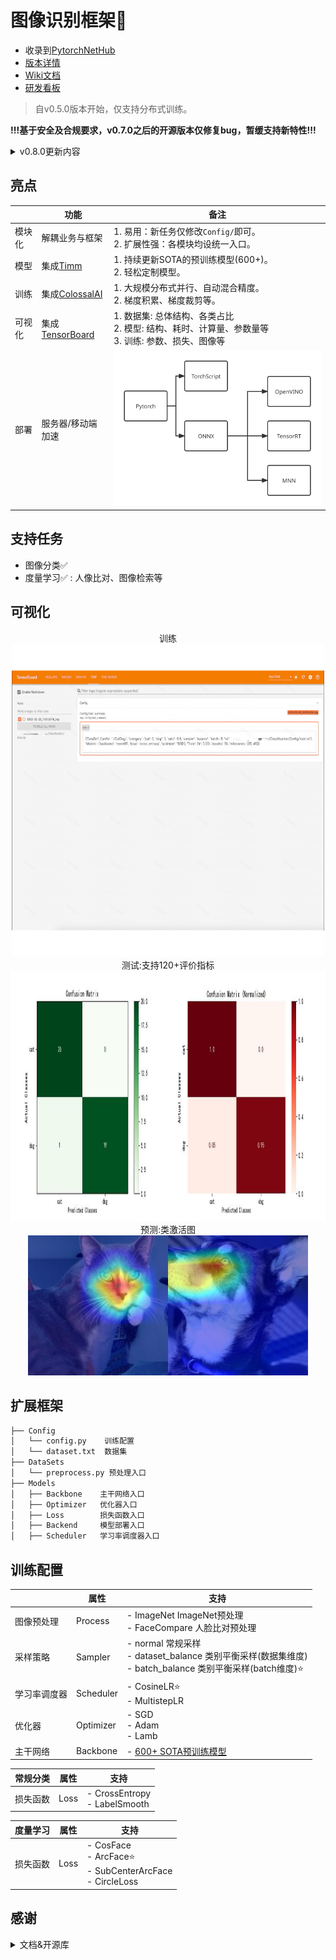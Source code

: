 # 图像识别框架🔨


- 收录到[PytorchNetHub](https://github.com/bobo0810/PytorchNetHub)
- [版本详情](https://github.com/bobo0810/Classification/releases)
- [Wiki文档](https://github.com/bobo0810/Classification/wiki)
- [研发看板](https://github.com/bobo0810/Classification/projects?type=classic)
> 自v0.5.0版本开始，仅支持分布式训练。

**!!!基于安全及合规要求，v0.7.0之后的开源版本仅修复bug，暂缓支持新特性!!!** 

<details>
<summary>v0.8.0更新内容</summary>

### 改进功能
- 可视化：新增梯度直方图。
- 新增移动端推理框架MNN，训练支持自动剪枝，部署支持转化->加载->验证误差。
- MNN支持fp16(无损降2倍)、权值量化(无损降4倍)、自动剪枝(无损降6倍)

### 优化结构
- 简化模型加载
- 移除融合镜像特征。
- 简化度量学习的模型评估。
- 简化训练图像、注意力图可视化，由bobotools工具库提供。
- 重构模型部署：增强扩展性，简化使用。

</details>

## 亮点

|          | 功能                                                         | 备注                                                         |
| -------- | ------------------------------------------------------------ | ------------------------------------------------------------ |
| 模块化    | 解耦业务与框架                                               | 1. 易用：新任务仅修改`Config/`即可。 <br/>2. 扩展性强：各模块均设统一入口。 |
| 模型     | 集成[Timm](https://github.com/rwightman/pytorch-image-models) | 1. 持续更新SOTA的预训练模型(600+)。<br/>2. 轻松定制模型。                                   |
| 训练 | 集成[ColossalAI](https://github.com/hpcaitech/ColossalAI) | 1. 大规模分布式并行、自动混合精度。<br/>2. 梯度积累、梯度裁剪等。 |
| 可视化   | 集成[TensorBoard](https://github.com/tensorflow/tensorboard) | 1. 数据集: 总体结构、各类占比<br/>2. 模型: 结构、耗时、计算量、参数量等<br/>3. 训练: 参数、损失、图像等 |
| 部署 | 服务器/移动端加速                                                        | <img src="./Package/imgs/deploy.svg" style="zoom:60%;" /> |


## 支持任务

- 图像分类✅
- 度量学习✅ : 人像比对、图像检索等

## 可视化

<center>训练</center>

  <div align=center><img src="./Package/imgs/tsdb.gif" width="500px"  height="500px"></div>

<center>测试:支持120+评价指标</center>

  <div align=center><img src="./Package/imgs/matrix.jpg" width="1000px"  height="400px" ></div>

<center>预测:类激活图</center>

  <div align=center><img src="./Package/imgs/cam_cat.jpg" ><img src="./Package/imgs/cam_dog.jpg" ></div>

## 扩展框架

```bash
├── Config
│   └── config.py    训练配置
│   └── dataset.txt  数据集 
├── DataSets
│   └── preprocess.py 预处理入口
├── Models
│   ├── Backbone    主干网络入口
│   ├── Optimizer   优化器入口
│   ├── Loss        损失函数入口
│   ├── Backend     模型部署入口
│   ├── Scheduler   学习率调度器入口
```



## 训练配置

|              | 属性      | 支持                                                         |
| ------------ | --------- | ------------------------------------------------------------ |
| 图像预处理   | Process   | - ImageNet           ImageNet预处理<br/>- FaceCompare    人脸比对预处理 |
| 采样策略     | Sampler   | - normal     常规采样<br>- dataset_balance    类别平衡采样(数据集维度)  <br>- batch_balance    类别平衡采样(batch维度)⭐️ |
| 学习率调度器 | Scheduler | - CosineLR⭐️ <br/>- MultistepLR                               |
| 优化器       | Optimizer | - SGD<br/>- Adam<br/>- Lamb                                  |
| 主干网络     | Backbone  | - [600+ SOTA预训练模型](https://github.com/bobo0810/Classification/wiki/%E8%87%AA%E5%AE%9A%E4%B9%89%E4%B8%BB%E5%B9%B2%E7%BD%91%E7%BB%9C) |



|   常规分类   | 属性  | 支持                                                         |
| ------------ | --------- | ------------------------------------------------------------ |
| 损失函数     | Loss      | - CrossEntropy<br>- LabelSmooth         |




| 度量学习 | 属性 | 支持                                                         |
| -------- | -------- | ------------------------------------------------------------ |
| 损失函数 | Loss     | - CosFace<br/>- ArcFace⭐️<br/>- SubCenterArcFace<br/>- CircleLoss |


## 感谢
<details>
<summary>文档&开源库</summary>


- 文档
  - [Timm快速上手](https://towardsdatascience.com/getting-started-with-pytorch-image-models-timm-a-practitioners-guide-4e77b4bf9055)
  - [TensorRT安装教程](https://www.codeleading.com/article/48816068405/)
  - [MNN官方文档](https://www.yuque.com/mnn/cn)
- 开源库
  - [Yolov5目标检测库](https://github.com/ultralytics/yolov5)![Github stars](https://img.shields.io/github/stars/ultralytics/yolov5.svg)
  - [Timm预训练模型库](https://github.com/rwightman/pytorch-image-models)![Github stars](https://img.shields.io/github/stars/rwightman/pytorch-image-models.svg)
  - [PyCM多类指标统计库](https://github.com/sepandhaghighi/pycm)![Github stars](https://img.shields.io/github/stars/sepandhaghighi/pycm.svg)
  - [torchinfo模型统计库](https://github.com/TylerYep/torchinfo)![Github stars](https://img.shields.io/github/stars/TylerYep/torchinfo.svg)
  - [torchsampler均衡采样库](https://github.com/ufoym/imbalanced-dataset-sampler)![Github stars](https://img.shields.io/github/stars/ufoym/imbalanced-dataset-sampler.svg)
  - [pytorch-grad-cam类激活映射库](https://github.com/jacobgil/pytorch-grad-cam)![Github stars](https://img.shields.io/github/stars/jacobgil/pytorch-grad-cam.svg)
  - [pytorch-metric-learning度量学习库](https://github.com/KevinMusgrave/pytorch-metric-learning)![Github stars](https://img.shields.io/github/stars/KevinMusgrave/pytorch-metric-learning.svg)
  - [ColossalAI大规模分布式训练库](https://github.com/hpcaitech/ColossalAI)![Github stars](https://img.shields.io/github/stars/hpcaitech/ColossalAI.svg)
  - [MNN移动端推理库](https://github.com/alibaba/MNN)![Github stars](https://img.shields.io/github/stars/alibaba/MNN.svg)
  
  </details>

